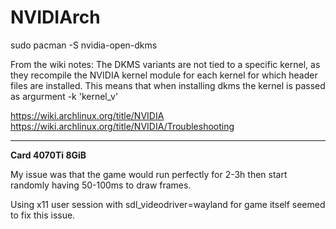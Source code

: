 # NVIDIArch

sudo pacman -S nvidia-open-dkms

From the wiki notes:
The DKMS variants are not tied to a specific kernel, as they recompile the NVIDIA kernel module for each kernel for which header files are installed.
This means that when installing dkms the kernel is passed as argurment -k 'kernel_v'

https://wiki.archlinux.org/title/NVIDIA
https://wiki.archlinux.org/title/NVIDIA/Troubleshooting

---

**Card 4070Ti 8GiB**


My issue was that the game would run perfectly for 2-3h then start randomly having 50-100ms to draw frames.

Using x11 user session with sdl_videodriver=wayland for game itself seemed to fix this issue. 
